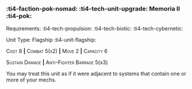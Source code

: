 ### :ti4-faction-pok-nomad: :ti4-tech-unit-upgrade: **Memoria II** :ti4-pok:

Requirements: :ti4-tech-propulsion: :ti4-tech-biotic: :ti4-tech-cybernetic:

Unit Type: Flagship :ti4-unit-flagship:

<span style="font-variant:small-caps;">Cost 8</span> __|__ <span style="font-variant:small-caps;">Combat 5(x2)</span> __|__ <span style="font-variant:small-caps;">Move 2</span> __|__ <span style="font-variant:small-caps;">Capacity 6</span>

<span style="font-variant:small-caps;">Sustain Damage</span> __|__ <span style="font-variant:small-caps;">Anti-Fighter Barrage</span> 5(x3)

You may treat this unit as if it were adjacent to systems that contain one or more of your mechs.
